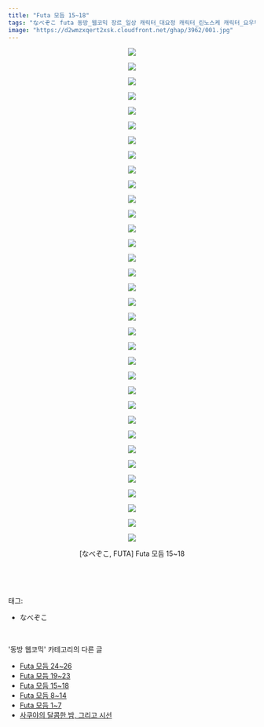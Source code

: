 ```yaml
---
title: "Futa 모듬 15~18"
tags: "なべぞこ futa 동방_웹코믹 장르_일상 캐릭터_대요정 캐릭터_린노스케 캐릭터_요우무 캐릭터_요우키 캐릭터_유유코 캐릭터_유카리 캐릭터_이쿠 캐릭터_텐시"
image: "https://d2wmzxqert2xsk.cloudfront.net/ghap/3962/001.jpg"
---
```

<div class="article">
<p style="text-align: center; clear: none; float: none;"><img src="{{ site.imgserver11 }}/ghap/3962/001.jpg"/></p>
<p style="text-align: center; clear: none; float: none;"><img src="{{ site.imgserver11 }}/ghap/3962/002.jpg"/></p>
<p style="text-align: center; clear: none; float: none;"><img src="{{ site.imgserver11 }}/ghap/3962/003.jpg"/></p>
<p style="text-align: center; clear: none; float: none;"><img src="{{ site.imgserver11 }}/ghap/3962/004.jpg"/></p>
<p style="text-align: center; clear: none; float: none;"><img src="{{ site.imgserver11 }}/ghap/3962/005.jpg"/></p>
<p style="text-align: center; clear: none; float: none;"><img src="{{ site.imgserver11 }}/ghap/3962/006.jpg"/></p>
<p style="text-align: center; clear: none; float: none;"><img src="{{ site.imgserver11 }}/ghap/3962/007.jpg"/></p>
<p style="text-align: center; clear: none; float: none;"><img src="{{ site.imgserver11 }}/ghap/3962/008.jpg"/></p>
<p style="text-align: center; clear: none; float: none;"><img src="{{ site.imgserver11 }}/ghap/3962/009.jpg"/></p>
<p style="text-align: center; clear: none; float: none;"><img src="{{ site.imgserver11 }}/ghap/3962/010.jpg"/></p>
<p style="text-align: center; clear: none; float: none;"><img src="{{ site.imgserver11 }}/ghap/3962/011.jpg"/></p>
<p style="text-align: center; clear: none; float: none;"><img src="{{ site.imgserver11 }}/ghap/3962/012.jpg"/></p>
<p style="text-align: center; clear: none; float: none;"><img src="{{ site.imgserver11 }}/ghap/3962/013.jpg"/></p>
<p style="text-align: center; clear: none; float: none;"><img src="{{ site.imgserver11 }}/ghap/3962/014.jpg"/></p>
<p style="text-align: center; clear: none; float: none;"><img src="{{ site.imgserver11 }}/ghap/3962/015.jpg"/></p>
<p style="text-align: center; clear: none; float: none;"><img src="{{ site.imgserver11 }}/ghap/3962/016.jpg"/></p>
<p style="text-align: center; clear: none; float: none;"><img src="{{ site.imgserver11 }}/ghap/3962/017.jpg"/></p>
<p style="text-align: center; clear: none; float: none;"><img src="{{ site.imgserver11 }}/ghap/3962/018.jpg"/></p>
<p style="text-align: center; clear: none; float: none;"><img src="{{ site.imgserver11 }}/ghap/3962/019.jpg"/></p>
<p style="text-align: center; clear: none; float: none;"><img src="{{ site.imgserver11 }}/ghap/3962/020.jpg"/></p>
<p style="text-align: center; clear: none; float: none;"><img src="{{ site.imgserver11 }}/ghap/3962/021.jpg"/></p>
<p style="text-align: center; clear: none; float: none;"><img src="{{ site.imgserver11 }}/ghap/3962/022.jpg"/></p>
<p style="text-align: center; clear: none; float: none;"><img src="{{ site.imgserver11 }}/ghap/3962/023.jpg"/></p>
<p style="text-align: center; clear: none; float: none;"><img src="{{ site.imgserver11 }}/ghap/3962/024.jpg"/></p>
<p style="text-align: center; clear: none; float: none;"><img src="{{ site.imgserver11 }}/ghap/3962/025.jpg"/></p>
<p style="text-align: center; clear: none; float: none;"><img src="{{ site.imgserver11 }}/ghap/3962/026.jpg"/></p>
<p style="text-align: center; clear: none; float: none;"><img src="{{ site.imgserver11 }}/ghap/3962/027.jpg"/></p>
<p style="text-align: center; clear: none; float: none;"><img src="{{ site.imgserver11 }}/ghap/3962/028.jpg"/></p>
<p style="text-align: center; clear: none; float: none;"><img src="{{ site.imgserver11 }}/ghap/3962/029.jpg"/></p>
<p style="text-align: center; clear: none; float: none;"><img src="{{ site.imgserver11 }}/ghap/3962/030.jpg"/></p>
<p style="text-align: center; clear: none; float: none;"><img src="{{ site.imgserver11 }}/ghap/3962/031.jpg"/></p>
<p style="text-align: center; clear: none; float: none;"><img src="{{ site.imgserver11 }}/ghap/3962/032.jpg"/></p>
<p style="text-align: center; clear: none; float: none;"><img src="{{ site.imgserver11 }}/ghap/3962/033.jpg"/></p>
<p style="text-align: center; clear: none; float: none;"><img src="{{ site.imgserver11 }}/ghap/3962/034.jpg"/></p>
<p style="text-align: center; clear: none; float: none;">[なべぞこ, FUTA] Futa 모듬 15~18</p>
<p><br/></p>
</div><br/>
<div class="tagTrail">
<p>태그: </p>
<ul>
<li>なべぞこ</li>
</ul>
</div><br/>
<div class="another">
<p>'동방 웹코믹' 카테고리의 다른 글</p>
<ul>
<li><a href="/ghap_3964">Futa 모듬 24~26</a></li>
<li><a href="/ghap_3963">Futa 모듬 19~23</a></li>
<li><a href="/ghap_3962">Futa 모듬 15~18</a></li>
<li><a href="/ghap_3961">Futa 모듬 8~14</a></li>
<li><a href="/ghap_3960">Futa 모듬 1~7</a></li>
<li><a href="/ghap_3957">사쿠야의 달콤한 밤, 그리고 시선</a></li>
</ul>
</div><br/>
<div class="cb_module cb_fluid">
<div class="cb_wrt cb_profile">
</div><!-- commentList close -->
</div><br/>
